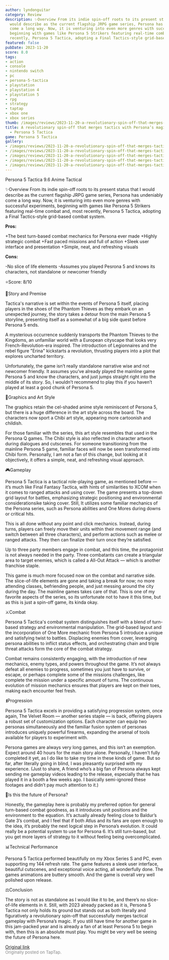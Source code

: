 ```yaml
---
author: lyndonguitar
category: Review
description: ✨Overview From its indie spin-off roots to its present status that I
  would describe as the current flagship JRPG game series, Persona has undeniably
  come a long way. Now, it is venturing into even more genres with successful experiments,
  beginning with games like Persona 5 Strikers featuring real-time combat and, most
  recently, Persona 5 Tactica, adopting a Final Tactics-style grid-based combat system.
featured: false
pubDate: 2023-11-20
score: 8.0
tags:
- action
- console
- nintendo switch
- pc
- persona-5-tactica
- playstation
- playstation 4
- playstation 5
- rpg
- strategy
- taptap
- xbox one
- xbox series
thumb: /images/reviews/2023-11-20-a-revolutionary-spin-off-that-merges-tactics-with-personas-magic--review---persona-5-tact-0.avif
title: A revolutionary spin-off that merges tactics with Persona’s magic | Review
  - Persona 5 Tactica
game: Persona 5 Tactica
gallery:
- /images/reviews/2023-11-20-a-revolutionary-spin-off-that-merges-tactics-with-personas-magic--review---persona-5-tact-0.avif
- /images/reviews/2023-11-20-a-revolutionary-spin-off-that-merges-tactics-with-personas-magic--review---persona-5-tact-1.avif
- /images/reviews/2023-11-20-a-revolutionary-spin-off-that-merges-tactics-with-personas-magic--review---persona-5-tact-2.avif
- /images/reviews/2023-11-20-a-revolutionary-spin-off-that-merges-tactics-with-personas-magic--review---persona-5-tact-3.avif
- /images/reviews/2023-11-20-a-revolutionary-spin-off-that-merges-tactics-with-personas-magic--review---persona-5-tact-4.avif
---
```

Persona 5 Tactica
9.6
Anime
Tactical

✨Overview
From its indie spin-off roots to its present status that I would describe as the current flagship JRPG game series, Persona has undeniably come a long way. Now, it is venturing into even more genres with successful experiments, beginning with games like Persona 5 Strikers featuring real-time combat and, most recently, Persona 5 Tactica, adopting a Final Tactics-style grid-based combat system.


**Pros:**


+The best turn-based combat mechanics for Persona ever made
+Highly strategic combat
+Fast paced missions and full of action
+Sleek user interface and presentation
+Simple, neat, and refreshing visuals


**Cons:**


-No slice of life elements
-Assumes you played Pesrona 5 and knows its characters, not standalone or newcomer friendly

⭐️Score: 8/10

📖Story and Premise

Tactica's narrative is set within the events of Persona 5 itself, placing players in the shoes of the Phantom Thieves as they embark on an unexpected journey, the story takes a detour from the main Persona 5 storyline, presenting itself as a somewhat of a big side quest before Persona 5 ends.

A mysterious occurrence suddenly transports the Phantom Thieves to the Kingdoms, an unfamiliar world with a European cityscape that looks very French-Revolution-era inspired. The introduction of Legionnaires and the rebel figure "Erina" kickstarts a revolution, thrusting players into a plot that explores uncharted territory.

Unfortunately, the game isn’t really standalone narrative wise and not newcomer friendly. It assumes you’ve already played the mainline game Persona 5 and know the characters, and just jumps straight right into the middle of its story. So, I wouldn’t recommend to play this if you haven’t played at least a good chunk of Persona 5.

🎨Graphics and Art Style

The graphics retain the cel-shaded anime style reminiscent of Persona 5, but there is a huge difference in the art style across the board. The characters now sport a Chibi art style, appearing more cartoonish and childish.

For those familiar with the series, this art style resembles that used in the Persona Q games. The Chibi style is also reflected in character artwork during dialogues and cutscenes. For someone transitioning from the mainline Persona 5 game, familiar faces will now be seen transformed into Chibi form. Personally, I am not a fan of this change, but looking at it objectively, it offers a simple, neat, and refreshing visual approach.

🎮Gameplay

Persona 5 Tactica is a tactical role-playing game, as mentioned before — it’s much like Final Fantasy Tactica, with hints of similarities to XCOM when it comes to ranged attacks and using cover. The game presents a top-down grid layout for battles, emphasizing strategic positioning and environmental considerationsike taking cover. Still, It utilizes some familiar mechanics of the Persona series, such as Persona abilities and One Mores during downs or critical hits.

This is all done without any point and click mechanics. Instead, during turns, players can freely move their units within their movement range (and switch between all three characters), and perform actions such as melee or ranged attacks. They then can finalize their turn once they’re satisfied.

Up to three party members engage in combat, and this time, the protagonist is not always needed in the party. Three combatants can create a triangular area to target enemies, which is called a All-Out Attack — which is another franchise staple.

This game is much more focused now on the combat and narrative side. The slice-of-life elements are gone and taking a break for now; no more attending classes, befriending people, and just messing around the city during the day. The mainline games takes care of that. This is one of my favorite aspects of the series, so its unfortunate not to have it this time, but as this is just a spin-off game, its kinda okay.

⚔️Combat

Persona 5 Tactica's combat system distinguishes itself with a blend of turn-based strategy and environmental manipulation. The grid-based layout and the incorporation of One More mechanic from Persona 5 introduce a unique and satisfying twist to battles. Displacing enemies from cover, leveraging persona abilities to inflict status effects, and orchestrating chain and triple threat attacks form the core of the combat strategy.

Combat remains consistently engaging, with the introduction of new mechanics, enemy types, and powers throughout the game. It’s not always defeat all enemies to progress, sometimes you just have to survive, or escape, or perhaps complete some of the missions challenges, like complete the mission under a specific amount of turns. The continuous evolution of mission mechanics ensures that players are kept on their toes, making each encounter feel fresh.

⏫Progression

Persona 5 Tactica excels in providing a satisfying progression system, once again, The Velvet Room — another series staple — is back, offering players a robust set of customization options. Each character can equip two personas simultaneously and the familiar fusion system of personas introduces uniquely powerful firearms, expanding the arsenal of tools available for players to experiment with.

Persona games are always very long games, and this isn’t an exemption. Expect around 40 hours for the main story alone. Personally, I haven’t fully completed it yet, as I do like to take my time in these kinds of game. But so far, after literally going in blind, I was pleasantly surprised with my experience. (Just to share, A friend who’s a big fan of Persona always kept sending me gameplay videos leading to the release, especially that he has played it in a booth a few weeks ago. I basically semi-ignored these footages and didn’t pay much attention to it.)

📜Is this the future of Persona?

Honestly, the gameplay here is probably my preferred option for general turn-based combat goodness, as it introduces unit positions and the environment to the equation. It’s actually already feeling close to Baldur’s Gate 3’s combat, and I feel that if both Atlus and its fans are open enough to the idea, it’s probably the next logical step in Persona’s evolution. It could really be a potential system to use for Persona 6. It’s still turn-based, but you get more layers of strategy to it without feeling being overcomplicated.

📊Technical Performance

Persona 5 Tactica performed beautifully on my Xbox Series S and PC, even supporting my 144 refresh rate. The game features a sleek user interface, beautiful cutscenes, and exceptional voice acting, all wonderfully done. The games animations are buttery smooth. And the game is overall very well polished upon release.

⚖️Conclusion

The story is not as standalone as I would like it to be, and there’s no slice-of-life elements in it. Still, with 2023 already packed as it is, Persona 5 Tactica not only holds its ground but stands out as both literally and figuratively a revolutionary spin-off that successfully merges tactical gameplay with Persona’s magic. If you still have time for another game in this jam-packed year and is already a fan of at least Persona 5 to begin with, then this is an absolute must play. You might be very well be seeing the future of Persona here.

[Original link](https://www.taptap.io/post/6573235)<br><span style="font-size: 0.95em; color: #888;">Originally posted on TapTap.</span>